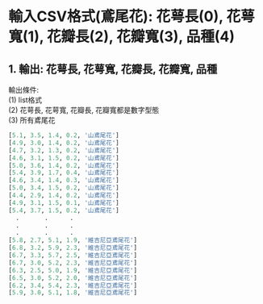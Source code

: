 
# 輸入CSV格式(鳶尾花): 花萼長(0), 花萼寬(1), 花瓣長(2), 花瓣寬(3), 品種(4)

## 1. 輸出: 花萼長, 花萼寬, 花瓣長, 花瓣寬, 品種

輸出條件:<br/> 
(1) list格式 <br/>
(2) 花萼長, 花萼寬, 花瓣長, 花瓣寬都是數字型態<br/>
(3) 所有鳶尾花

``` python
[5.1, 3.5, 1.4, 0.2, '山鳶尾花']
[4.9, 3.0, 1.4, 0.2, '山鳶尾花']
[4.7, 3.2, 1.3, 0.2, '山鳶尾花']
[4.6, 3.1, 1.5, 0.2, '山鳶尾花']
[5.0, 3.6, 1.4, 0.2, '山鳶尾花']
[5.4, 3.9, 1.7, 0.4, '山鳶尾花']
[4.6, 3.4, 1.4, 0.3, '山鳶尾花']
[5.0, 3.4, 1.5, 0.2, '山鳶尾花']
[4.4, 2.9, 1.4, 0.2, '山鳶尾花']
[4.9, 3.1, 1.5, 0.1, '山鳶尾花']
[5.4, 3.7, 1.5, 0.2, '山鳶尾花']
  .       .      .
  .       .      .
  .       .      .
[5.8, 2.7, 5.1, 1.9, '維吉尼亞鳶尾花']
[6.8, 3.2, 5.9, 2.3, '維吉尼亞鳶尾花']
[6.7, 3.3, 5.7, 2.5, '維吉尼亞鳶尾花']
[6.7, 3.0, 5.2, 2.3, '維吉尼亞鳶尾花']
[6.3, 2.5, 5.0, 1.9, '維吉尼亞鳶尾花']
[6.5, 3.0, 5.2, 2.0, '維吉尼亞鳶尾花']
[6.2, 3.4, 5.4, 2.3, '維吉尼亞鳶尾花']
[5.9, 3.0, 5.1, 1.8, '維吉尼亞鳶尾花']
``` 

